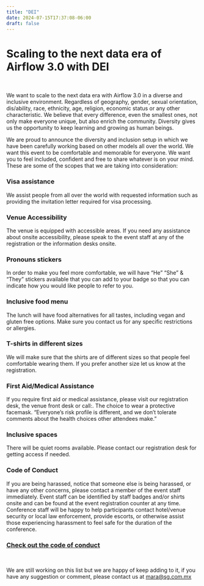 ```yaml
---
title: "DEI"
date: 2024-07-15T17:37:08-06:00
draft: false
---
```


<h1 class="text-center">Scaling to the next data era of Airflow 3.0 with DEI</h1>

<br>

We want to scale to the next data era with Airflow 3.0 in a diverse and inclusive environment. Regardless of geography, gender, sexual orientation, dis/ability, race, ethnicity, age, religion, economic status or any other characteristic. We believe that every difference, even the smallest ones, not only make everyone unique, but also enrich the community. Diversity gives us the opportunity to keep learning and growing as human beings.

We are proud to announce the diversity and inclusion setup in which we have been carefully working based on other models all over the world. We want this event to be comfortable and memorable for everyone. We want you to feel included, confident and free to share whatever is on your mind. These are some of the scopes that we are taking into consideration:

### Visa assistance

We assist people from all over the world with requested information such as providing the invitation letter required for visa processing.

### Venue Accessibility

The venue is equipped with accessible areas. If you need any assistance about onsite accessibility, please speak to the event staff at any of the registration or the information desks onsite.

### Pronouns stickers

In order to make you feel more comfortable, we will have “He” “She” & “They” stickers available that you can add to your badge so that you can indicate how you would like people to refer to you.

### Inclusive food menu

The lunch will have food alternatives for all tastes, including vegan and gluten free options. Make sure you contact us for any specific restrictions or allergies.

### T-shirts in different sizes

We will make sure that the shirts are of different sizes so that people feel comfortable wearing them. If you prefer another size let us know at the registration.

### First Aid/Medical Assistance

If you require first aid or medical assistance, please visit our registration desk, the venue front desk or call:. The choice to wear a protective facemask. “Everyone’s risk profile is different, and we don’t tolerate comments about the health choices other attendees make.”

### Inclusive spaces

There will be quiet rooms available. Please contact our registration desk for getting access if needed.

### Code of Conduct

If you are being harassed, notice that someone else is being harassed, or have any other concerns, please contact a member of the event staff immediately. Event staff can be identified by staff badges and/or shirts onsite and can be found at the event registration counter at any time. Conference staff will be happy to help participants contact hotel/venue security or local law enforcement, provide escorts, or otherwise assist those experiencing harassment to feel safe for the duration of the conference.

<a href="https://airflowsummit.org/coc/">
<h3 class="text-center">Check out the code of conduct</h3>
</a>

<br>

We are still working on this list but we are happy of keep adding to it, if you have any suggestion or comment, please contact us at mara@sg.com.mx

 

